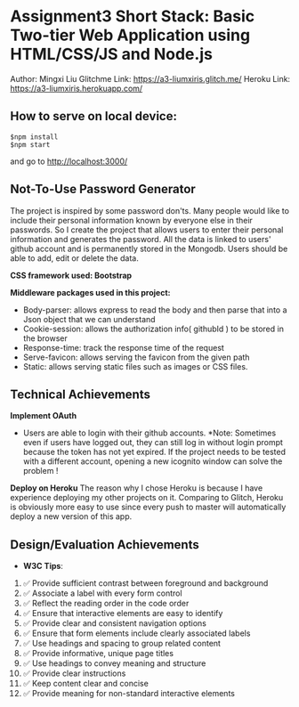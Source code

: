 # Assignment3  Short Stack: Basic Two-tier Web Application using HTML/CSS/JS and Node.js 

Author: Mingxi Liu
Glitchme Link: https://a3-liumxiris.glitch.me/
Heroku Link: https://a3-liumxiris.herokuapp.com/

## How to serve on local device:
```
$npm install
$npm start
```
and go to <http://localhost:3000/>

## Not-To-Use Password Generator
The project is inspired by some password don'ts. Many people would like to include their personal information known by everyone else in their passwords. So I create the project that allows users to enter their personal information and generates the password. All the data is linked to users' github account and is permanently stored in the Mongodb. Users should be able to add, edit or delete the data. 

**CSS framework used: Bootstrap**

**Middleware packages used in this project:**
- Body-parser: allows express to read the body and then parse that into a Json object that we can understand
- Cookie-session: allows the authorization info( githubId ) to be stored in the browser
- Response-time: track the response time of the request
- Serve-favicon: allows serving the favicon from the given path
- Static: allows serving static files such as images or CSS files. 

## Technical Achievements
**Implement OAuth**
- Users are able to login with their github accounts.
*Note: Sometimes even if users have logged out, they can still log in without login prompt because the token has not yet expired. If the project needs to be tested with a different account, opening a new icognito window can solve the problem !

**Deploy on Heroku**
The reason why I chose Heroku is because I have experience deploying my other projects on it. Comparing to Glitch, Heroku is obviously more easy to use since every push to master will automatically deploy a new version of this app.


## Design/Evaluation Achievements
- **W3C Tips**:
 1. :white_check_mark: Provide sufficient contrast between foreground and background
 2. :white_check_mark: Associate a label with every form control
 3. :white_check_mark: Reflect the reading order in the code order
 4. :white_check_mark: Ensure that interactive elements are easy to identify
 5. :white_check_mark: Provide clear and consistent navigation options
 6. :white_check_mark: Ensure that form elements include clearly associated labels
 7. :white_check_mark: Use headings and spacing to group related content
 8. :white_check_mark: Provide informative, unique page titles
 9. :white_check_mark: Use headings to convey meaning and structure
 10. :white_check_mark: Provide clear instructions
 11. :white_check_mark: Keep content clear and concise
 12. :white_check_mark: Provide meaning for non-standard interactive elements